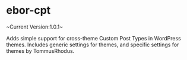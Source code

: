 ebor-cpt
========

~Current Version:1.0.1~

Adds simple support for cross-theme Custom Post Types in WordPress themes. Includes generic settings for themes, and specific settings for themes by TommusRhodus.